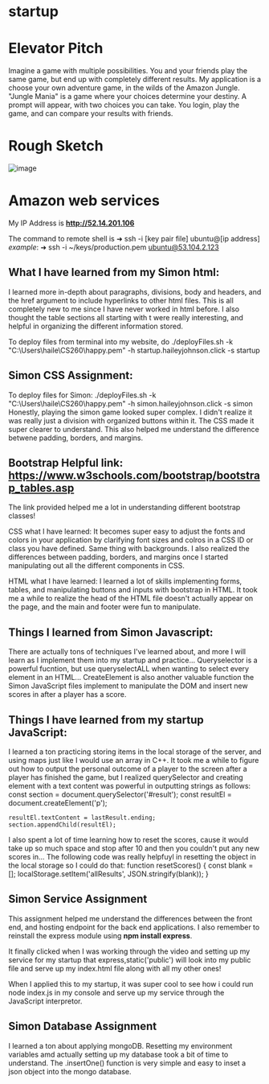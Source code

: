 # startup

# **Elevator Pitch**

Imagine a game with multiple possibilities. You and your friends play the same game, but end up with completely different results. My application is a choose your own adventure game, in the wilds of the Amazon Jungle. "Jungle Mania" is a game where your choices determine your destiny. A prompt will appear, with two choices you can take. You login, play the game, and can compare your results with friends.

# **Rough Sketch**
![image](https://user-images.githubusercontent.com/123395871/215238309-f233773a-ca9d-4d43-a107-2fd84d5763cb.png)

# Amazon web services
My IP Address is **http://52.14.201.106**

The command to remote shell is ➜  ssh -i [key pair file] ubuntu@[ip address]
*example*: ➜  ssh -i ~/keys/production.pem ubuntu@53.104.2.123

## What I have learned from my Simon html:
I learned more in-depth about paragraphs, divisions, body and headers, and the href argument to include hyperlinks to other html files. This is all completely new to me since I have never worked in html before. I also thought the table sections all starting with t were really interesting, and helpful in organizing the different information stored.

To deploy files from terminal into my website, do 
./deployFiles.sh -k "C:\Users\haile\CS260\happy.pem" -h startup.haileyjohnson.click -s startup

## Simon CSS Assignment:
To deploy files for Simon:
./deployFiles.sh -k "C:\Users\haile\CS260\happy.pem" -h simon.haileyjohnson.click -s simon
 Honestly, playing the simon game looked super complex. I didn't realize it was really just a division with organized buttons within it. The CSS made it super clearer to understand. This also helped me understand the difference betwene padding, borders, and margins.

## Bootstrap Helpful link: https://www.w3schools.com/bootstrap/bootstrap_tables.asp
The link provided helped me a lot in understanding different bootstrap classes!

CSS what I have learned:
It becomes super easy to adjust the fonts and colors in your application by clarifying font sizes and colros in a CSS ID or class you have defined. Same thing with backgrounds. I also realized the differences between padding, borders, and margins once I started manipulating out all the different components in CSS.

HTML what I have learned:
I learned a lot of skills implementing forms, tables, and manipulating buttons and inputs with bootstrap in HTML. It took me a while to realize the head of the HTML file doesn't actually appear on the page, and the main and footer were fun to manipulate. 

## Things I learned from Simon Javascript:
There are actually tons of techniques I've learned about, and more I will learn as I implement them into my startup and practice... Queryselector is a powerful fucntion, but use queryselectALL when wanting to select every element in an HTML...
CreateElement is also another valuable function the Simon JavaScript files implement to manipulate the DOM and insert new scores in after a player has a score.

## Things I have learned from my startup JavaScript:
I learned a ton practicing storing items in the local storage of the server, and using maps just like I would use an array in C++. It took me a while to figure out how to output the personal outcome of a player to the screen after a player has finished the game, but I realized querySelector and creating element with a text content was powerful in outputting strings as follows:
    const section = document.querySelector('#result');
    const resultEl = document.createElement('p');
    
    resultEl.textContent = lastResult.ending;
    section.appendChild(resultEl);
    
I also spent a lot of time learning how to reset the scores, cause it would take up so much space and stop after 10 and then you couldn't put any new scores in... The following code was really helpfuyl in resetting the object in the local storage so I could do that:
function resetScores() {
  const blank = [];
  localStorage.setItem('allResults', JSON.stringify(blank));
}

## Simon Service Assignment
This assignment helped me understand the differences between the front end, and hosting endpoint for the back end applications. I also remember to reinstall the express module using **npm install express**.

It finally clicked when I was working through the video and setting up my service for my startup that express,static('public') will look into my public file and serve up my index.html file along with all my other ones!

When I applied this to my startup, it was super cool to see how i could run node index.js in my console and serve up my service through the JavaScript interpretor.

## Simon Database Assignment
I learned a ton about applying mongoDB. Resetting my environment variables amd actually setting up my database took a bit of time to understand. 
The .insertOne() function is very simple and easy to inset a json object into the mongo database.
